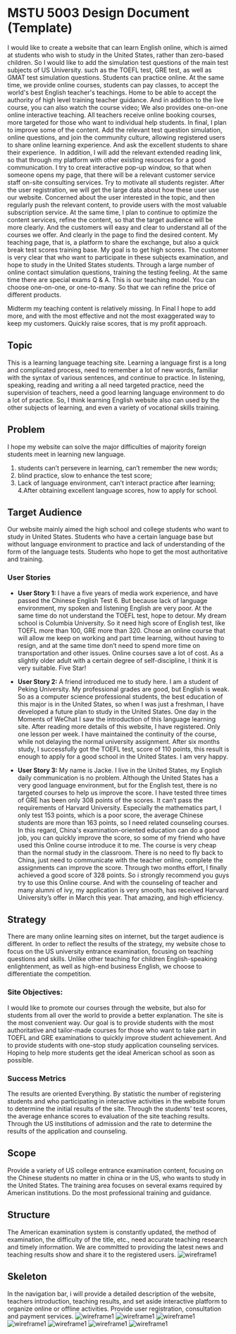 # MSTU 5003 Design Document (Template)

I would like to create a website that can learn English online, which is aimed at students who wish to study in the United States, rather than zero-based children. So I would like to add the simulation test questions of the main test subjects of US University. such as the TOEFL test, GRE test, as well as GMAT test simulation questions. Students can practice online. At the same time, we provide online courses, students can pay classes, to accept the world's best English teacher's teachings. Home to be able to accept the authority of high level training teacher guidance. And in addition to the live course, you can also watch the course video; We also provides one-on-one online interactive teaching. All teachers receive online booking courses, more targeted for those who want to individual help students.
 In final, I plan to improve some of the content. Add the relevant test question simulation, online questions, and join the community culture, allowing registered users to share online learning experience. And ask the excellent students to share their experience.
 In addition, I will add the relevant extended reading link, so that through my platform with other existing resources for a good communication. I try to creat interactive pop-up window, so that when someone opens my page, that there will be a relevant customer service staff on-site consulting services. Try to motivate all students register. After the user registration, we will get the large data about how these user use our website. Concerned about the user interested in the topic, and then regularly push the relevant content, to provide users with the most valuable subscription service. At the same time, I plan to continue to optimize the content services, refine the content, so that the target audience will be more clearly. And the customers will easy and clear to understand all of the courses we offer. And clearly in the page to find the desired content. My teaching page, that is, a platform to share the exchange, but also a quick break test scores training base. My goal is to get high scores. The customer is very clear that who want to participate in these subjects examination, and hope to study in the United States students. Through a large number of online contact simulation questions, training the testing feeling. At the same time there are special exams Q & A. This is our teaching model. You can choose one-on-one, or one-to-many. So that we can refine the price of different products.

Midterm my teaching content is relatively missing. In Final I hope to add more, and with the most effective and not the most exaggerated way to keep my customers. Quickly raise scores, that is my profit approach.



## Topic
This is a learning language teaching site. Learning a language first is a long and complicated process, need to remember a lot of new words, familiar with the syntax of various sentences, and continue to practice. In listening, speaking, reading and writing a all need targeted practice, need the supervision of teachers, need a good learning language environment to do a lot of practice. So, I think learning English website also can used by the other subjects of learning, and even a variety of vocational skills training.

## Problem
I hope my website can solve the major difficulties of majority foreign students meet in learning new language.
1. students can’t persevere in learning, can’t remember the new words;
2. blind practice, slow to enhance the test score;
3. Lack of language environment, can’t interact practice after learning;
4.After obtaining excellent language scores, how to apply for school.


## Target Audience
Our website mainly aimed the high school and college students who want to study in United States. Students who have a certain language base but without language environment to practice and lack of understanding of the form of the language tests. Students who hope to get the most authoritative and training.


### User Stories
- **User Story 1:**
I have a five years of media work experience, and have passed the Chinese English Test 6. But because lack of language environment, my spoken and listening English are very poor. At the same time do not understand the TOEFL test, hope to detour.  My dream school is Columbia University. So it need high score of English test, like TOEFL more than 100, GRE more than 320.  Chose an online course that will allow me keep on working and part time learning, without having to resign, and at the same time don’t need to spend more time on transportation and other issues. Online courses save a lot of cost. As a slightly older adult with a certain degree of self-discipline, I think it is very suitable. Five Star!

- **User Story 2:**
A friend introduced me to study here. I am a student of Peking University. My professional grades are good, but English is weak. So as a  computer science professional students, the best education of this major is in the United States, so when I was just a freshman, I have developed a future plan to study in the United States. One day in the Moments of WeChat I saw the introduction of this language learning site. After reading more details of this website, I have registered. Only one lesson per week. I have maintained the continuity of the course, while not delaying the normal university assignment. After six months study, I successfully got the TOEFL test, score of 110 points, this result is enough to apply for a good school in the United States. I am very happy.

- **User Story 3:**
My name is Jacke. I  live in the United States, my English daily communication is no problem. Although the United States has a very good language environment, but for the English test, there is no targeted courses to help us improve the score. I have tested three times of GRE has been only 308 points of the scores. It can’t pass the requirements of Harvard University. Especially the mathematics part, I only test 153 points, which is a poor score, the average Chinese students are more than 163 points, so I need related counseling courses. In this regard, China's examination-oriented education can do a good job, you can quickly improve the score, so some of my friend who have used this Online course introduce it to me. The course is very cheap than the normal study in the classroom. There is no need to fly back to China, just need to communicate with the teacher online, complete the assignments can improve the score. Through two months effort, I finally achieved a good score of 328 points. So i strongly recommend you guys try to use this Online course. And with the counseling of teacher and many alumni of ivy, my application is very smooth, has received Harvard University’s offer in March this year. That amazing, and high efficiency.



## Strategy
There are many online learning sites on internet, but the target audience is different. In order to reflect the results of the strategy, my website chose to focus on the US university entrance examination, focusing on teaching questions and skills. Unlike other teaching for children English-speaking enlightenment, as well as high-end business English, we choose to differentiate the competition.

### Site Objectives:
I would like to promote our courses through the website, but also for students from all over the world to provide a better explanation. The site is the most convenient way. Our goal is to provide students with the most authoritative and tailor-made courses for those who want to take part in TOEFL and GRE examinations to quickly improve student achievement. And to provide students with one-stop study application counseling services. Hoping to help more students get the ideal American school as soon as possible.


### Success Metrics
The results are oriented Everything. By statistic the number of registering students and who participating in interactive activities in the website forum to determine the initial results of the site. Through the students' test scores, the average enhance scores to evaluation of the site teaching results. Through the US institutions of admission and the rate to determine the results of the application and counseling.


## Scope
Provide a variety of US college entrance examination content, focusing on the Chinese students no matter in china or in the US, who wants to study in the United States. The training area focuses on several exams required by American institutions. Do the most professional training and guidance.


## Structure
The American examination system is constantly updated, the method of examination, the difficulty of the title, etc., need accurate teaching research and timely information. We are committed to providing the latest news and teaching results show and share it to the registered users.
![wireframe1](images/stru1.png)


## Skeleton
In the navigation bar, i will provide a detailed description of the website, teachers introduction, teaching results, and set aside interactive platform to organize online or offline activities. Provide user registration, consultation and payment services.
![wireframe1](images/S1.png)
![wireframe1](images/S2.png)
![wireframe1](images/S3.png)
![wireframe1](images/S4.png)
![wireframe1](images/S5.png)
![wireframe1](images/S6.png)
![wireframe1](images/S7.png)
